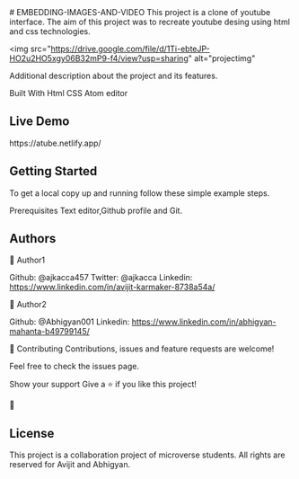 </h1># EMBEDDING-IMAGES-AND-VIDEO</h1>
This project is a clone of youtube interface. The aim of this project was to recreate youtube desing using html and css technologies. 

<img src="https://drive.google.com/file/d/1Ti-ebteJP-HO2u2HO5xgy06B32mP9-f4/view?usp=sharing" alt="projectimg"

</h1>Additional description about the project and its features.</h1>

Built With
Html 
CSS
Atom editor

<h2>Live Demo</h2>
https://atube.netlify.app/


<h2>Getting Started</h2>
To get a local copy up and running follow these simple example steps.

Prerequisites
Text editor,Github profile and Git. 

<h2>Authors</h2>

👤 Author1

Github: @ajkacca457
Twitter: @ajkacca
Linkedin: https://www.linkedin.com/in/avijit-karmaker-8738a54a/

👤 Author2

Github: @Abhigyan001
Linkedin: https://www.linkedin.com/in/abhigyan-mahanta-b49799145/


🤝 Contributing
Contributions, issues and feature requests are welcome!

Feel free to check the issues page.

Show your support
Give a ⭐️ if you like this project!

📝 <h2>License</h2>
This project is a collaboration project of microverse students. All rights are reserved for Avijit and Abhigyan.


